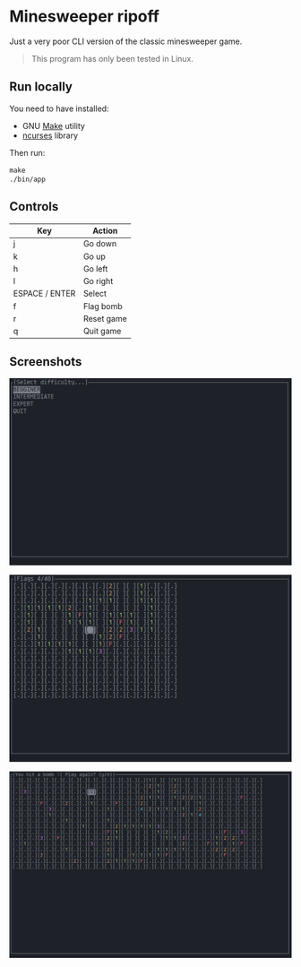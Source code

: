 # Minesweeper ripoff

Just a very poor CLI version of the classic minesweeper game.

> This program has only been tested in Linux.

## Run locally

You need to have installed:

- GNU [Make](https://www.gnu.org/software/make/) utility
- [ncurses](https://invisible-island.net/ncurses/man/ncurses.3x.html) library

Then run:

```
make
./bin/app
```

## Controls

| Key            | Action     |
| -------------- | ---------- |
| j              | Go down    |
| k              | Go up      |
| h              | Go left    |
| l              | Go right   |
| ESPACE / ENTER | Select     |
| f              | Flag bomb  |
| r              | Reset game |
| q              | Quit game  |

## Screenshots

![](imgs/s1.png)

![](imgs/s2.png)

![](imgs/s3.png)
